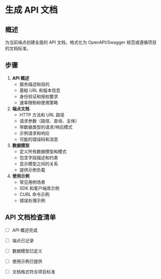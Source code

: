 # 生成 API 文档

## 概述

为当前端点创建全面的 API 文档，格式化为 OpenAPI/Swagger 规范或遵循项目的文档标准。

## 步骤

1. **API 概述**
    - 服务描述和目的
    - 基础 URL 和版本信息
    - 身份验证和授权要求
    - 速率限制和使用策略
2. **端点文档**
    - HTTP 方法和 URL 路径
    - 请求参数（路径、查询、主体）
    - 带数据类型的请求/响应模式
    - 示例请求和响应
    - 可能的错误码和消息
3. **数据模型**
    - 定义所有数据模型和模式
    - 包含字段描述和约束
    - 显示模型之间的关系
    - 提供示例负载
4. **使用示例**
    - 常见用例场景
    - SDK 和客户端库示例
    - CURL 命令示例
    - 错误处理示例

## API 文档检查清单

- [ ] API 概述完成
- [ ] 端点已记录
- [ ] 数据模型已定义
- [ ] 使用示例已提供
- [ ] 文档格式符合项目标准

